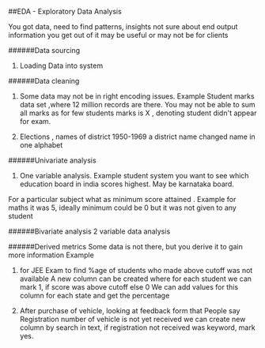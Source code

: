 ##EDA - Exploratory Data Analysis

You got data, need to find patterns, insights not sure about end output
information you get out of it may be useful or may not be for clients

######Data sourcing
1. Loading Data into system

######Data cleaning
1. Some data may not be in right encoding issues. Example Student marks data set ,where 12 million
records are there. You may not be able to sum all marks as for few students marks is X ,
   denoting student didn't appear for exam.
   
2. Elections , names of district 1950-1969 a district name changed name in one alphabet
   

######Univariate analysis
1. One variable analysis. Example student system you want to see which education board in india
scores highest. May be karnataka board.
   
For a particular subject what as minimum score attained . Example for maths it was 5, ideally 
minimum could be 0 but it was not given to any student

######Bivariate analysis
2 variable data analysis


######Derived metrics
Some data is not there, but you derive it to gain more information
Example 
1. for JEE Exam to find %age of students who made above cutoff was not available
A new column can be created where for each student we can mark 1, if score was above cutoff
else 0
We can add values for this column for each state and get the percentage


2. After purchase of vehicle, looking at feedback form that People say Registration number of vehicle
is not yet received
   we can create new column by search in text, if registration not received was keyword, mark yes.
   



